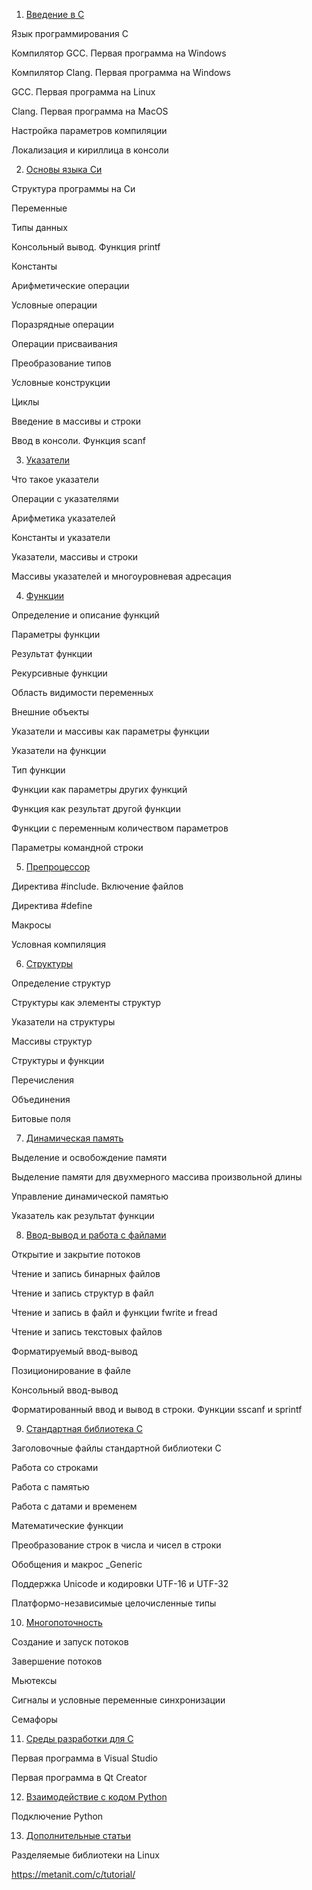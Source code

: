 1. [Введение в С](./articles/01.1.md)

Язык программирования С

Компилятор GCC. Первая программа на Windows

Компилятор Clang. Первая программа на Windows

GCC. Первая программа на Linux

Clang. Первая программа на MacOS

Настройка параметров компиляции

Локализация и кириллица в консоли


2. [Основы языка Си](./articles/02.1.md)

Структура программы на Си

Переменные

Типы данных

Консольный вывод. Функция printf

Константы

Арифметические операции

Условные операции

Поразрядные операции

Операции присваивания

Преобразование типов

Условные конструкции

Циклы

Введение в массивы и строки

Ввод в консоли. Функция scanf


3. [Указатели](./articles/03.1.md)

Что такое указатели

Операции с указателями

Арифметика указателей

Константы и указатели

Указатели, массивы и строки

Массивы указателей и многоуровневая адресация


4. [Функции](./articles/04.1.md)

Определение и описание функций

Параметры функции

Результат функции

Рекурсивные функции

Область видимости переменных

Внешние объекты

Указатели и массивы как параметры функции

Указатели на функции

Тип функции

Функции как параметры других функций

Функция как результат другой функции

Функции с переменным количеством параметров

Параметры командной строки


5. [Препроцессор](./articles/05.1.md)

Директива #include. Включение файлов

Директива #define

Макросы

Условная компиляция


6. [Структуры](./articles/06.1.md)

Определение структур

Структуры как элементы структур

Указатели на структуры

Массивы структур

Структуры и функции

Перечисления

Объединения

Битовые поля


7. [Динамическая память](./articles/07.1.md)

Выделение и освобождение памяти

Выделение памяти для двухмерного массива произвольной длины

Управление динамической памятью

Указатель как результат функции


8. [Ввод-вывод и работа с файлами](./articles/08.1.md)

Открытие и закрытие потоков

Чтение и запись бинарных файлов

Чтение и запись структур в файл

Чтение и запись в файл и функции fwrite и fread

Чтение и запись текстовых файлов

Форматируемый ввод-вывод

Позиционирование в файле

Консольный ввод-вывод

Форматированный ввод и вывод в строки. Функции sscanf и sprintf


9. [Стандартная библиотека С](./articles/09.1.md)

Заголовочные файлы стандартной библиотеки С

Работа со строками

Работа с памятью

Работа с датами и временем

Математические функции

Преобразование строк в числа и чисел в строки

Обобщения и макрос _Generic

Поддержка Unicode и кодировки UTF-16 и UTF-32

Платформо-независимые целочисленные типы


10. [Многопоточность](./articles/10.1.md)

Создание и запуск потоков

Завершение потоков

Мьютексы

Сигналы и условные переменные синхронизации

Семафоры


11. [Среды разработки для С](./articles/11.1.md)

Первая программа в Visual Studio

Первая программа в Qt Creator


12. [Взаимодействие с кодом Python](./articles/12.1.md)

Подключение Python


13. [Дополнительные статьи](./articles/13.1.md)

Разделяемые библиотеки на Linux


https://metanit.com/c/tutorial/